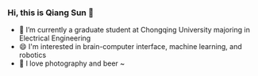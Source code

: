 ### Hi, this is Qiang Sun 👋
- 🔭 I’m currently a graduate student at Chongqing University majoring in Electrical Engineering
- 😄 I'm interested in brain-computer interface, machine learning, and robotics
- 👯 I love photography and beer ~  
